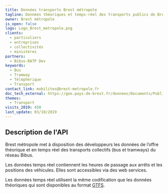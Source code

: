 ```yaml
---
title: Données transports Brest métropole
tagline: Données théoriques et temps-réel des transports publics de Brest métropole
owner: Brest métropole
is_open: false
logo: Logo_Brest_metropole.png
clients:
  - particuliers
  - entreprises
  - collectivités
  - ministères
partners:
  - Bibus-RATP Dev
keywords:
  - Bus
  - Tramway
  - Téléphérique
  - Transport
contact_link: mobilites@brest-metropole.fr
doc_tech_external: https://geo.pays-de-brest.fr/donnees/Documents/Public/DocWebServicesTransport.pdf
themes:
  - Transport
visits_2019: 450
last_update: 03/10/2019
---
```


## Description de l'API

Brest métropole met à disposition des développeurs les données de l’offre théorique et en temps réel des transports collectifs (bus et tramways) du réseau Bibus.

Les données temps réel contiennent les heures de passage aux arrêts et les positions des véhicules. Elles sont accessibles via des web services.

Les données temps réel utilisent la même codification que les données théoriques qui sont disponibles au format [GTFS](https://fr.wikipedia.org/wiki/General_Transit_Feed_Specification).
